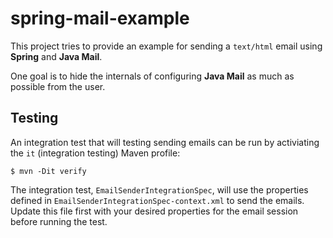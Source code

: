 spring-mail-example
===================

This project tries to provide an example for sending a `text/html` email using **Spring** and **Java Mail**.

One goal is to hide the internals of configuring **Java Mail** as much as possible from the user.

## Testing

An integration test that will testing sending emails can be run by activiating the `it` (integration testing) Maven profile:
```
$ mvn -Dit verify
```

The integration test, `EmailSenderIntegrationSpec`, will use the properties defined in `EmailSenderIntegrationSpec-context.xml` to send the emails.  Update this file first with your desired properties for the email session before running the test.
